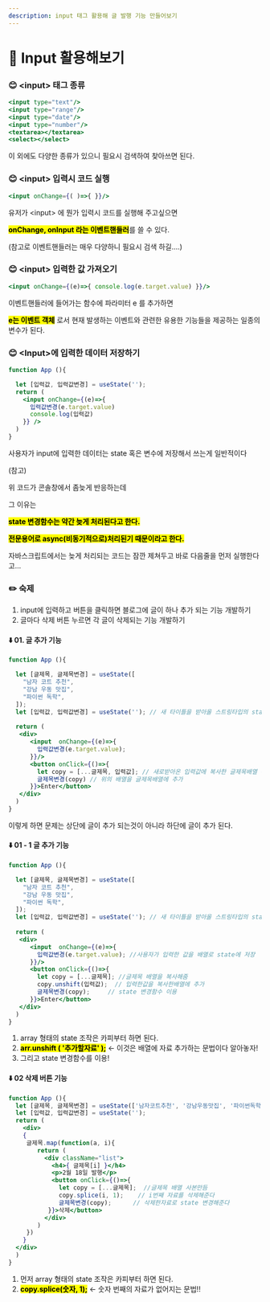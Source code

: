 ```yaml
---
description: input 태그 활용해 글 발행 기능 만들어보기
---
```


# 🧚 Input 활용해보기



### 😊 \<input> 태그 종류

```jsx
<input type="text"/>
<input type="range"/>
<input type="date"/>
<input type="number"/>
<textarea></textarea>
<select></select>
```

이 외에도 다양한 종류가 있으니 필요시 검색하여 찾아쓰면 된다.





### 😊 \<input> 입력시 코드 실행

```jsx
<input onChange={( )=>{ }}/>
```

유저가 \<input> 에 뭔가 입력시 코드를 실행해 주고싶으면

<mark style="background-color:yellow;">**onChange, onInput 라는 이벤트핸들러**</mark>를 쓸 수 있다.

(참고로 이벤트핸들러는 매우 다양하니 필요시 검색 하길....)





### 😊 \<input> 입력한 값 가져오기

```jsx
<input onChange={(e)=>{ console.log(e.target.value) }}/>
```

이벤트핸들러에 들어가는 함수에 파라미터 e 를 추가하면

<mark style="background-color:yellow;">**e는 이벤트 객체**</mark> 로서 현재 발생하는 이벤트와 관련한 유용한 기능들을 제공하는 일종의 변수가 된다.





### 😊 \<Input>에 입력한 데이터 저장하기

```jsx
function App (){

  let [입력값, 입력값변경] = useState('');
  return (
    <input onChange={(e)=>{ 
      입력값변경(e.target.value) 
      console.log(입력값)
    }} />
  )
}
```

사용자가 input에 입력한 데이터는 state 혹은 변수에 저장해서 쓰는게 일반적이다



(참고)

위 코드가 콘솔창에서 좀늦게 반응하는데&#x20;

그 이유는

<mark style="background-color:yellow;">**state 변경함수는 약간 늦게 처리된다고 한다.**</mark>&#x20;

<mark style="background-color:yellow;">**전문용어로 async(비동기적으로)처리된기 때문이라고 한다.**</mark>

자바스크립트에서는 늦게 처리되는 코드는 잠깐 제쳐두고 바로 다음줄을 먼저 실행한다고...





### ✏️ 숙제

1. input에 입력하고 버튼을 클릭하면 블로그에 글이 하나 추가 되는 기능 개발하기
2. 글마다 삭제 버튼 누르면 각 글이 삭제되는 기능 개발하기



#### ⬇️ 01. 글 추가 기능

```jsx
function App (){

  let [글제목, 글제목변경] = useState([
    "남자 코트 추천",
    "강남 우동 맛집",
    "파이썬 독학",
  ]);
  let [입력값, 입력값변경] = useState(''); // 새 타이틀을 받아올 스트링타입의 state 생성
  
  return (
   <div>
      <input  onChange={(e)=>{
        입력값변경(e.target.value);
      }}/>
      <button onClick={()=>{
        let copy = [...글제목, 입력값]; // 새로받아온 입력값에 복사한 글제목배열 복사해서 합침
        글제목변경(copy) // 위의 배열을 글제목배열에 추가
      }}>Enter</button>
   </div>
  )
}
```

이렇게 하면 문제는 상단에 글이 추가 되는것이 아니라 하단에 글이 추가 된다.



#### ⬇️ 01 - 1 글 추가 기능

```jsx
function App (){

  let [글제목, 글제목변경] = useState([
    "남자 코트 추천",
    "강남 우동 맛집",
    "파이썬 독학",
  ]);
  let [입력값, 입력값변경] = useState(''); // 새 타이틀을 받아올 스트링타입의 state 생성
  
  return (
   <div>
      <input  onChange={(e)=>{
        입력값변경(e.target.value); //사용자가 입력한 값을 배열로 state에 저장
      }}/>
      <button onClick={()=>{
        let copy = [...글제목]; //글제목 배열을 복사해줌
        copy.unshift(입력값);  // 입력한값을 복사한배열에 추가
        글제목변경(copy);     // state 변경함수 이용
      }}>Enter</button>
   </div>
  )
}
```

1. array 형태의 state 조작은 카피부터 하면 된다.
2. <mark style="background-color:yellow;">**arr.unshift ( '추가할자료' );**</mark>  <- 이것은 배열에 자료 추가하는 문법이다 알아놓자!
3. 그리고 state 변경함수를 이용!



#### ⬇️ 02 삭제 버튼 기능

```jsx
function App (){
  let [글제목, 글제목변경] = useState(['남자코트추천', '강남우동맛집', '파이썬독학']);
  let [입력값, 입력값변경] = useState('');
  return ( 
    <div>
    { 
     글제목.map(function(a, i){
        return (
          <div className="list">
            <h4>{ 글제목[i] }</h4>
            <p>2월 18일 발행</p>
            <button onClick={()=>{ 
              let copy = [...글제목];  //글제목 배열 사본만듬
              copy.splice(i, 1);    // i번째 자료를 삭제해준다
              글제목변경(copy);      // 삭제한자료로 state 변경해준다
           }}>삭제</button>
          </div> 
        )
     }) 
    }  
  </div>
  )
}
```

1. 먼저 array 형태의 state 조작은 카피부터 하면 된다.
2. <mark style="background-color:yellow;">**copy.splice(숫자, 1);**</mark>  <- 숫자 번째의 자료가 없어지는 문법!!

